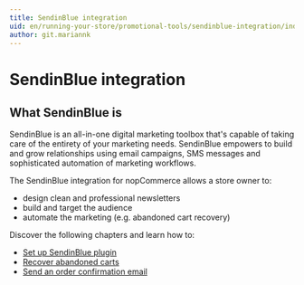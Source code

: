 ```yaml
---
title: SendinBlue integration
uid: en/running-your-store/promotional-tools/sendinblue-integration/index
author: git.mariannk
---
```


# SendinBlue integration

## What SendinBlue is

SendinBlue is an all-in-one digital marketing toolbox that's capable of taking care of the entirety of your marketing needs. SendinBlue empowers to build and grow relationships using email campaigns, SMS messages and sophisticated automation of marketing workflows. 

The SendinBlue integration for nopCommerce allows a store owner to:
* design clean and professional newsletters
* build and target the audience
* automate the marketing (e.g. abandoned cart recovery)

Discover the following chapters and learn how to:
* [Set up SendinBlue plugin](xref:en/running-your-store/promotional-tools/sendinblue-integration/set-up-sendinblue-plugin)
* [Recover abandoned carts](xref:en/running-your-store/promotional-tools/sendinblue-integration/recover-abandoned-carts)
* [Send an order confirmation email](xref:en/running-your-store/promotional-tools/sendinblue-integration/send-an-order-confirmation-email)